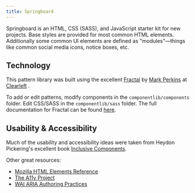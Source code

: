 ```yaml
---
title: Springboard
---
```


Springboard is an HTML, CSS (SASS), and JavaScript starter kit for new projects. Base styles are provided for most common HTML elements. Additionally some common UI elements are defined as "modules"—things like common social media icons, notice boxes, etc.

## Technology

This pattern library was built using the excellent [Fractal](https://github.com/frctl/fractal) by [Mark Perkins](http://github.com/allmarkedup) at [Clearleft](http://clearleft.com/) .

To add or edit patterns, modify components in the `componentlib/components` folder. Edit CSS/SASS in the `componentlib/sass` folder. The full documentation for Fractal can be found [here](http://fractal.build/).

## Usability & Accessibility

Much of the usability and accessibility ideas were taken from Heydon Pickering's excellent book [Inclusive Components](https://inclusive-components.design/).

Other great resources:

- [Mozilla HTML Elements Reference](https://developer.mozilla.org/en-US/docs/Web/HTML/Element)
- [The A11y Project](https://a11yproject.com/)
- [WAI ARIA Authoring Practices](https://www.w3.org/TR/wai-aria-practices-1.1)